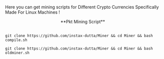 
Here you can get mining scripts for Different Crypto Currencies Specifically Made For Linux Machines !<br>
<center>**Pkt Mining Script**</center><br>

```
git clone https://github.com/instax-dutta/Miner && cd Miner && bash compile.sh
```
```
git clone https://github.com/instax-dutta/Miner && cd Miner && bash oldminer.sh
```
